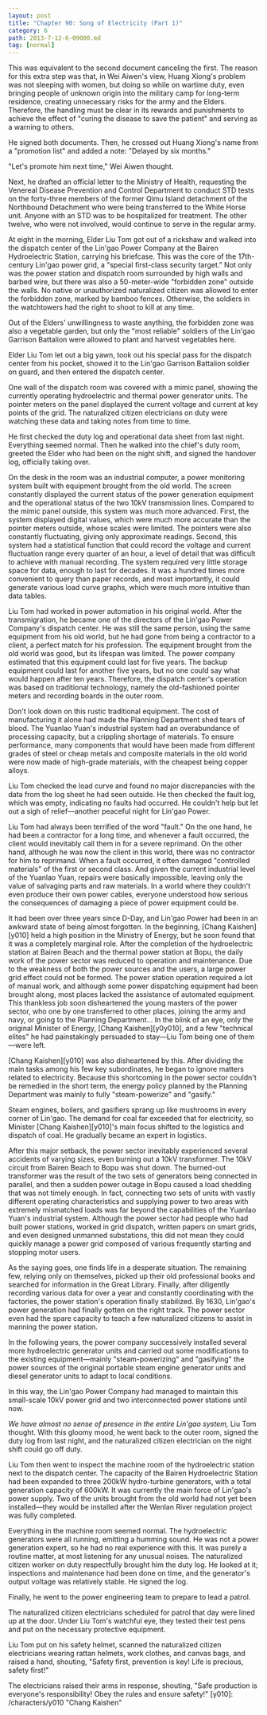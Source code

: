 ```yaml
---
layout: post
title: "Chapter 90: Song of Electricity (Part 1)"
category: 6
path: 2013-7-12-6-09000.md
tag: [normal]
---
```


This was equivalent to the second document canceling the first. The reason for this extra step was that, in Wei Aiwen's view, Huang Xiong's problem was not sleeping with women, but doing so while on wartime duty, even bringing people of unknown origin into the military camp for long-term residence, creating unnecessary risks for the army and the Elders. Therefore, the handling must be clear in its rewards and punishments to achieve the effect of "curing the disease to save the patient" and serving as a warning to others.

He signed both documents. Then, he crossed out Huang Xiong's name from a "promotion list" and added a note: "Delayed by six months."

"Let's promote him next time," Wei Aiwen thought.

Next, he drafted an official letter to the Ministry of Health, requesting the Venereal Disease Prevention and Control Department to conduct STD tests on the forty-three members of the former Qimu Island detachment of the Northbound Detachment who were being transferred to the White Horse unit. Anyone with an STD was to be hospitalized for treatment. The other twelve, who were not involved, would continue to serve in the regular army.

At eight in the morning, Elder Liu Tom got out of a rickshaw and walked into the dispatch center of the Lin'gao Power Company at the Bairen Hydroelectric Station, carrying his briefcase. This was the core of the 17th-century Lin'gao power grid, a "special first-class security target." Not only was the power station and dispatch room surrounded by high walls and barbed wire, but there was also a 50-meter-wide "forbidden zone" outside the walls. No native or unauthorized naturalized citizen was allowed to enter the forbidden zone, marked by bamboo fences. Otherwise, the soldiers in the watchtowers had the right to shoot to kill at any time.

Out of the Elders' unwillingness to waste anything, the forbidden zone was also a vegetable garden, but only the "most reliable" soldiers of the Lin'gao Garrison Battalion were allowed to plant and harvest vegetables here.

Elder Liu Tom let out a big yawn, took out his special pass for the dispatch center from his pocket, showed it to the Lin'gao Garrison Battalion soldier on guard, and then entered the dispatch center.

One wall of the dispatch room was covered with a mimic panel, showing the currently operating hydroelectric and thermal power generator units. The pointer meters on the panel displayed the current voltage and current at key points of the grid. The naturalized citizen electricians on duty were watching these data and taking notes from time to time.

He first checked the duty log and operational data sheet from last night. Everything seemed normal. Then he walked into the chief's duty room, greeted the Elder who had been on the night shift, and signed the handover log, officially taking over.

On the desk in the room was an industrial computer, a power monitoring system built with equipment brought from the old world. The screen constantly displayed the current status of the power generation equipment and the operational status of the two 10kV transmission lines. Compared to the mimic panel outside, this system was much more advanced. First, the system displayed digital values, which were much more accurate than the pointer meters outside, whose scales were limited. The pointers were also constantly fluctuating, giving only approximate readings. Second, this system had a statistical function that could record the voltage and current fluctuation range every quarter of an hour, a level of detail that was difficult to achieve with manual recording. The system required very little storage space for data, enough to last for decades. It was a hundred times more convenient to query than paper records, and most importantly, it could generate various load curve graphs, which were much more intuitive than data tables.

Liu Tom had worked in power automation in his original world. After the transmigration, he became one of the directors of the Lin'gao Power Company's dispatch center. He was still the same person, using the same equipment from his old world, but he had gone from being a contractor to a client, a perfect match for his profession. The equipment brought from the old world was good, but its lifespan was limited. The power company estimated that this equipment could last for five years. The backup equipment could last for another five years, but no one could say what would happen after ten years. Therefore, the dispatch center's operation was based on traditional technology, namely the old-fashioned pointer meters and recording boards in the outer room.

Don't look down on this rustic traditional equipment. The cost of manufacturing it alone had made the Planning Department shed tears of blood. The Yuanlao Yuan's industrial system had an overabundance of processing capacity, but a crippling shortage of materials. To ensure performance, many components that would have been made from different grades of steel or cheap metals and composite materials in the old world were now made of high-grade materials, with the cheapest being copper alloys.

Liu Tom checked the load curve and found no major discrepancies with the data from the log sheet he had seen outside. He then checked the fault log, which was empty, indicating no faults had occurred. He couldn't help but let out a sigh of relief—another peaceful night for Lin'gao Power.

Liu Tom had always been terrified of the word "fault." On the one hand, he had been a contractor for a long time, and whenever a fault occurred, the client would inevitably call them in for a severe reprimand. On the other hand, although he was now the client in this world, there was no contractor for him to reprimand. When a fault occurred, it often damaged "controlled materials" of the first or second class. And given the current industrial level of the Yuanlao Yuan, repairs were basically impossible, leaving only the value of salvaging parts and raw materials. In a world where they couldn't even produce their own power cables, everyone understood how serious the consequences of damaging a piece of power equipment could be.

It had been over three years since D-Day, and Lin'gao Power had been in an awkward state of being almost forgotten. In the beginning, [Chang Kaishen][y010] held a high position in the Ministry of Energy, but he soon found that it was a completely marginal role. After the completion of the hydroelectric station at Bairen Beach and the thermal power station at Bopu, the daily work of the power sector was reduced to operation and maintenance. Due to the weakness of both the power sources and the users, a large power grid effect could not be formed. The power station operation required a lot of manual work, and although some power dispatching equipment had been brought along, most places lacked the assistance of automated equipment. This thankless job soon disheartened the young masters of the power sector, who one by one transferred to other places, joining the army and navy, or going to the Planning Department... In the blink of an eye, only the original Minister of Energy, [Chang Kaishen][y0y010], and a few "technical elites" he had painstakingly persuaded to stay—Liu Tom being one of them—were left.

[Chang Kaishen][y010] was also disheartened by this. After dividing the main tasks among his few key subordinates, he began to ignore matters related to electricity. Because this shortcoming in the power sector couldn't be remedied in the short term, the energy policy planned by the Planning Department was mainly to fully "steam-powerize" and "gasify."

Steam engines, boilers, and gasifiers sprang up like mushrooms in every corner of Lin'gao. The demand for coal far exceeded that for electricity, so Minister [Chang Kaishen][y010]'s main focus shifted to the logistics and dispatch of coal. He gradually became an expert in logistics.

After this major setback, the power sector inevitably experienced several accidents of varying sizes, even burning out a 10kV transformer. The 10kV circuit from Bairen Beach to Bopu was shut down. The burned-out transformer was the result of the two sets of generators being connected in parallel, and then a sudden power outage in Bopu caused a load shedding that was not timely enough. In fact, connecting two sets of units with vastly different operating characteristics and supplying power to two areas with extremely mismatched loads was far beyond the capabilities of the Yuanlao Yuan's industrial system. Although the power sector had people who had built power stations, worked in grid dispatch, written papers on smart grids, and even designed unmanned substations, this did not mean they could quickly manage a power grid composed of various frequently starting and stopping motor users.

As the saying goes, one finds life in a desperate situation. The remaining few, relying only on themselves, picked up their old professional books and searched for information in the Great Library. Finally, after diligently recording various data for over a year and constantly coordinating with the factories, the power station's operation finally stabilized. By 1630, Lin'gao's power generation had finally gotten on the right track. The power sector even had the spare capacity to teach a few naturalized citizens to assist in manning the power station.

In the following years, the power company successively installed several more hydroelectric generator units and carried out some modifications to the existing equipment—mainly "steam-powerizing" and "gasifying" the power sources of the original portable steam engine generator units and diesel generator units to adapt to local conditions.

In this way, the Lin'gao Power Company had managed to maintain this small-scale 10kV power grid and two interconnected power stations until now.

*We have almost no sense of presence in the entire Lin'gao system,* Liu Tom thought. With this gloomy mood, he went back to the outer room, signed the duty log from last night, and the naturalized citizen electrician on the night shift could go off duty.

Liu Tom then went to inspect the machine room of the hydroelectric station next to the dispatch center. The capacity of the Bairen Hydroelectric Station had been expanded to three 200kW hydro-turbine generators, with a total generation capacity of 600kW. It was currently the main force of Lin'gao's power supply. Two of the units brought from the old world had not yet been installed—they would be installed after the Wenlan River regulation project was fully completed.

Everything in the machine room seemed normal. The hydroelectric generators were all running, emitting a humming sound. He was not a power generation expert, so he had no real experience with this. It was purely a routine matter, at most listening for any unusual noises. The naturalized citizen worker on duty respectfully brought him the duty log. He looked at it; inspections and maintenance had been done on time, and the generator's output voltage was relatively stable. He signed the log.

Finally, he went to the power engineering team to prepare to lead a patrol.

The naturalized citizen electricians scheduled for patrol that day were lined up at the door. Under Liu Tom's watchful eye, they tested their test pens and put on the necessary protective equipment.

Liu Tom put on his safety helmet, scanned the naturalized citizen electricians wearing rattan helmets, work clothes, and canvas bags, and raised a hand, shouting, "Safety first, prevention is key! Life is precious, safety first!"

The electricians raised their arms in response, shouting, "Safe production is everyone's responsibility! Obey the rules and ensure safety!"
[y010]: /characters/y010 "Chang Kaishen"